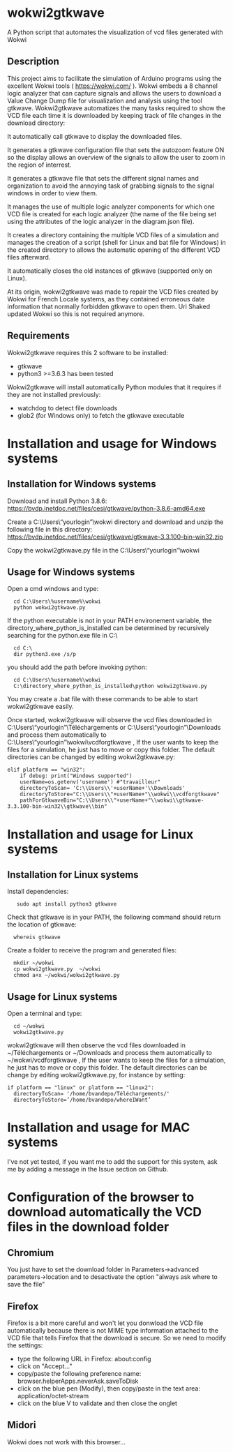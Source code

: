# wokwi2gtkwave
A Python script that automates the visualization of vcd files generated with Wokwi 

## Description
This project aims to facilitate the simulation of Arduino programs using the excellent Wokwi tools ( https://wokwi.com/ ). Wokwi embeds a 8 channel logic analyzer that can capture signals and  allows the users to download a Value Change Dump file for visualization and analysis using the tool gtkwave. Wokwi2gtkwave automatizes the many tasks required to show the VCD file each time it is downloaded by keeping track of file changes in the download directory:


It automatically call gtkwave to display the downloaded files.

It generates a gtkwave configuration file that sets the autozoom feature ON so the display allows an overview of the signals to allow the user to zoom in the region of interrest.

It generates a gtkwave file that sets the different signal names and organization to avoid the annoying task of grabbing signals to the signal windows in order to view them.

It manages the use of multiple logic analyzer components for which one VCD file is created for each logic analyzer (the name of the file being set using the attributes of the logic analyzer in the diagram.json file).

It creates a directory containing the multiple VCD files of a simulation and manages the creation of a script (shell for Linux and bat file for Windows) in the created directory to allows the automatic opening of the different VCD files afterward.

It automatically closes the old instances of gtkwave (supported only on Linux).

At its origin, wokwi2gtkwave was made to repair the VCD files created by Wokwi for French Locale systems, as they contained erroneous date information that normally forbidden gtkwave to open them. Uri Shaked updated Wokwi so this is not required anymore.

## Requirements
Wokwi2gtkwave requires this 2 software to be installed:
  - gtkwave
  - python3 >=3.6.3 has been tested 
  
Wokwi2gtkwave will install automatically Python modules that it requires if they are not installed previously:
  - watchdog to detect file downloads
  - glob2 (for Windows only) to fetch the gtkwave executable
 

# Installation and usage for Windows systems

## Installation for Windows systems

Download and install Python 3.8.6: https://bvdp.inetdoc.net/files/cesi/gtkwave/python-3.8.6-amd64.exe

Create a C:\Users\“yourlogin”\wokwi directory and download  and unzip the following file in this directory: 
https://bvdp.inetdoc.net/files/cesi/gtkwave/gtkwave-3.3.100-bin-win32.zip

Copy the wokwi2gtkwave.py file in the  C:\Users\“yourlogin”\wokwi 

## Usage for Windows systems
Open a cmd windows and type:
```
  cd C:\Users\%username%\wokwi
  python wokwi2gtkwave.py
```

If the python executable is not in your PATH environement variable, the directory_where_python_is_installed can be determined by recursively searching for the python.exe file in C:\
```
  cd C:\
  dir python3.exe /s/p
```

you should add the path before invoking python:
```
  cd C:\Users\%username%\wokwi
  C:\directory_where_python_is_installed\python wokwi2gtkwave.py
```

You may create a .bat file with these commands to be able to start wokwi2gtkwave easily.

Once started, wokwi2gtkwave will observe the vcd files downloaded in C:\Users\“yourlogin”\Téléchargements or C:\Users\“yourlogin”\Downloads and process them automatically to C:\Users\“yourlogin”\wokwi\vcdforgtkwave , If the user wants to keep the files for a simulation, he just has to move or copy this folder. The default directories can be changed by editing wokwi2gtkwave.py:

```
elif platform == "win32":
    if debug: print("Windows supported")
    userName=os.getenv('username') #"travailleur"
    directoryToScan= 'C:\\Users\\'+userName+'\\Downloads'
    directoryToStore="C:\\Users\\"+userName+"\\wokwi\\vcdforgtkwave"
    pathForGtkwaveBin="C:\\Users\\"+userName+"\\wokwi\\gtkwave-3.3.100-bin-win32\\gtkwave\\bin"
```    

# Installation and usage for Linux systems

## Installation for Linux systems
Install dependencies:
```
   sudo apt install python3 gtkwave
```


Check that gtkwave is in your PATH, the following command should return the location of gtkwave:
```
  whereis gtkwave 
```


Create a folder to receive the program and generated files:
```
  mkdir ~/wokwi
  cp wokwi2gtkwave.py  ~/wokwi
  chmod a+x ~/wokwi/wokwi2gtkwave.py
```

## Usage for Linux systems
Open a terminal and type:
```
  cd ~/wokwi
  wokwi2gtkwave.py
```

wokwi2gtkwave will then observe the vcd files downloaded in ~/Téléchargements or ~/Downloads and process them automatically to ~/wokwi/vcdforgtkwave , If the user wants to keep the files for a simulation, he just has to move or copy this folder. The default directories can be change by editing wokwi2gtkwave.py, for instance by setting:
```
if platform == "linux" or platform == "linux2":
  directoryToScan= '/home/bvandepo/Téléchargements/'
  directoryToStore=’/home/bvandepo/whereIWant’
```


# Installation and usage for MAC systems

I've not yet tested, if you want me to add the support for this system, ask me by adding a message in the Issue section on Github.

# Configuration of the browser to download automatically the VCD files in the download folder

## Chromium
You just have to set the download folder  in Parameters->advanced parameters->location  and to desactivate the option "always ask where to save the file"

## Firefox
Firefox is a bit more careful and won't let you donwload the VCD file automatically because there is not MIME type information attached to the VCD file that tells Firefox that the download is secure. So we need to modify the settings:
  - type the following URL in Firefox: about:config
  - click on "Accept..."
  - copy/paste the following preference name: browser.helperApps.neverAsk.saveToDisk
  - click on the blue pen (Modify), then copy/paste in the text area: application/octet-stream
  - click on the blue V to validate and then close the onglet

## Midori
Wokwi does not work with this browser...
